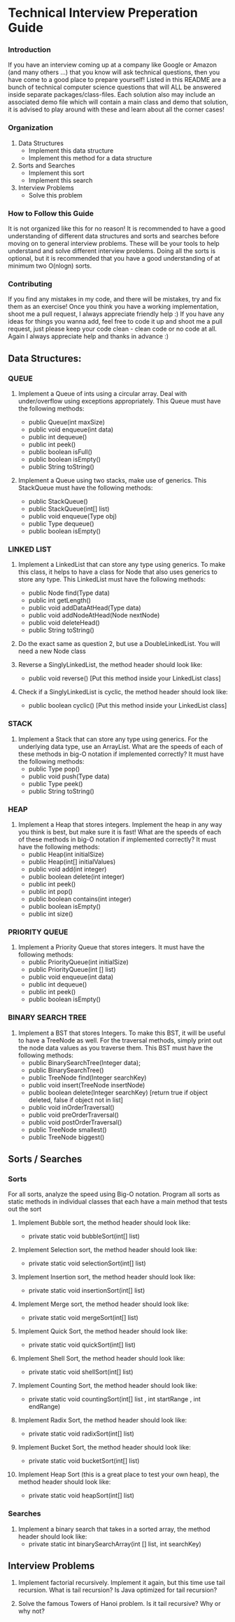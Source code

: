 # Technical Interview Preperation Guide
 
### Introduction
If you have an interview coming up at a company like Google or Amazon (and many others ...) that you know will ask
technical questions, then you have come to a good place to prepare yourself! Listed in this README are a bunch of 
technical computer science questions that will ALL be answered inside separate packages/class-files. Each solution also 
may include an associated demo file which will contain a main class and demo that solution, it is advised to play around
with these and learn about all the corner cases! 

### Organization
1. Data Structures
	* Implement this data structure
	* Implement this method for a data structure
2. Sorts and Searches 
	* Implement this sort
	* Implement this search
3. Interview Problems
	* Solve this problem

### How to Follow this Guide
It is not organized like this for no reason! It is recommended to have a good understanding of different data structures
and sorts and searches before moving on to general interview problems. These will be your tools to help understand and 
solve different interview problems. Doing all the sorts is optional, but it is recommended that you have a good
understanding of at minimum two O(nlogn) sorts.

### Contributing 
If you find any mistakes in my code, and there will be mistakes, try and fix them as an exercise! Once you think you have
a working implementation, shoot me a pull request, I always appreciate friendly help :) If you have any ideas for things
you wanna add, feel free to code it up and shoot me a pull request, just please keep your code clean - clean code or no
code at all. Again I always appreciate help and thanks in advance :) 

## Data Structures: 

### QUEUE
1. Implement a Queue of ints using a circular array. Deal with under/overflow using exceptions appropriately. This Queue
must have the following methods: 
	 - public Queue(int maxSize)
	 - public void enqueue(int data)
	 - public int dequeue()
	 - public int peek()
	 - public boolean isFull()
	 - public boolean isEmpty()
	 - public String toString()

2. Implement a Queue using two stacks, make use of generics. This StackQueue must have the following methods: 
	 - public StackQueue()
	 - public StackQueue(int[] list)
	 - public void enqueue(Type obj)
	 - public Type dequeue()
	 - public boolean isEmpty()

### LINKED LIST
1. Implement a LinkedList that can store any type using generics. To make this class, it helps to have a class for Node
that also uses generics to store any type. This LinkedList must have the following methods: 
	 - public Node<Type> find(Type data)
	 - public int getLength()
	 - public void addDataAtHead(Type data)
	 - public void addNodeAtHead(Node<Type> nextNode)
	 - public void deleteHead()
	 - public String toString()

2. Do the exact same as question 2, but use a DoubleLinkedList. You will need a new Node class

3. Reverse a SinglyLinkedList, the method header should look like:
	- public void reverse() [Put this method inside your LinkedList class]

4. Check if a SinglyLinkedList is cyclic, the method header should look like:
	- public boolean cyclic() [Put this method inside your LinkedList class]

### STACK
1. Implement a Stack that can store any type using generics. For the underlying data type, use an ArrayList. What are the
speeds of each of these methods in big-O notation if implemented correctly? It must have the following methods: 
	 - public Type pop()
	 - public void push(Type data)
	 - public Type peek()
	 - public String toString()

### HEAP
1. Implement a Heap that stores integers. Implement the heap in any way you think is best, but make sure it is fast! What
are the speeds of each of these methods in big-O notation if implemented correctly? It must have the following methods: 
	- public Heap(int initialSize)
	- public Heap(int[] initialValues)
	- public void add(int integer) 
	- public boolean delete(int integer) 
	- public int peek()
	- public int pop()
	- public boolean contains(int integer)
	- public boolean isEmpty()
	- public int size()
	
### PRIORITY QUEUE
1. Implement a Priority Queue that stores integers. It must have the following methods:
	 - public PriorityQueue(int initialSize)
	 - public PriorityQueue(int [] list)
	 - public void enqueue(int data)
	 - public int dequeue()
	 - public int peek()
	 - public boolean isEmpty()

### BINARY SEARCH TREE
1. Implement a BST that stores Integers. To make this BST, it will be useful to have a TreeNode as well. For the traversal
methods, simply print out the node data values as you traverse them. This BST must have the following methods:
	 - public BinarySearchTree(Integer data);
	 - public BinarySearchTree()
	 - public TreeNode find(Integer searchKey)
	 - public void insert(TreeNode insertNode)
	 - public boolean delete(Integer searchKey)  [return true if object deleted, false if object not in list]
	 - public void inOrderTraversal()
	 - public void preOrderTraversal()
	 - public void postOrderTraversal()
	 - public TreeNode smallest()
	 - public TreeNode biggest()

## Sorts / Searches 
### Sorts
For all sorts, analyze the speed using Big-O notation. Program all sorts as static methods in individual classes that each
have a main method that tests out the sort

1. Implement Bubble sort, the method header should look like: 
	 - private static void bubbleSort(int[] list)

2. Implement Selection sort, the method header should look like: 
	 - private static void selectionSort(int[] list)

3. Implement Insertion sort, the method header should look like:  
	 - private static void insertionSort(int[] list)

4. Implement Merge sort, the method header should look like: 
	 - private static void mergeSort(int[] list) 

5. Implement Quick Sort, the method header should look like:
	 - private static void quickSort(int[] list)

6. Implement Shell Sort, the method header should look like:
	 - private static void shellSort(int[] list)
	 
7. Implement Counting Sort, the method header should look like:
	 - private static void countingSort(int[] list , int startRange , int endRange)

8. Implement Radix Sort, the method header should look like:
	 - private static void radixSort(int[] list)

9. Implement Bucket Sort, the method header should look like:
	 - private static void bucketSort(int[] list)

10. Implement Heap Sort (this is a great place to test your own heap), the method header should look like:
	 - private static void heapSort(int[] list)

### Searches
1. Implement a binary search that takes in a sorted array, the method header should look like:
	 - private static int binarySearchArray(int [] list, int searchKey)

## Interview Problems
1. Implement factorial recursively. Implement it again, but this time use tail recursion. What is tail recursion? Is Java
optimized for tail recursion?

2. Solve the famous Towers of Hanoi problem. Is it tail recursive? Why or why not?